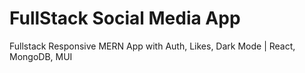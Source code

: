 # FullStack Social Media App

Fullstack Responsive MERN App with Auth, Likes, Dark Mode | React, MongoDB, MUI
